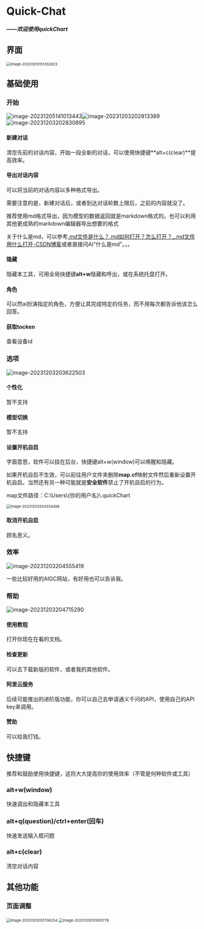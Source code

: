 # Quick-Chat

***——欢迎使用quickChart***

## 界面

<img src="help.assets/image-20231205151332823.png" alt="image-20231205151332823" style="zoom:67%;" />

## 基础使用

### 开始

![image-20231205141013443](help.assets/image-20231205141013443.png)![image-20231203202813389](help.assets/image-20231203202813389.png)![image-20231203202830895](help.assets/image-20231203202830895.png)

#### 新建对话

清空先前的对话内容，开始一段全新的对话，可以使用快捷键**alt+c(clear)**提高效率。

#### 导出对话内容

可以将当前的对话内容以多种格式导出。

需要注意的是，新建对话后，或者到达对话轮数上限后，之前的内容就没了。

推荐使用md格式导出，因为模型的数据返回就是markdown格式的。也可以利用其他更成熟的markdown编辑器导出想要的格式

关于什么是md，可以参考[.md文件是什么？.md如何打开？怎么打开？_.md文件用什么打开-CSDN博客](https://blog.csdn.net/HouHouEr/article/details/119818080)或者直接问AI“什么是md”。。。

#### 隐藏

隐藏本工具，可用全局快捷键**alt+w**隐藏和呼出，或在系统托盘打开。

#### 角色

可以然ai扮演指定的角色，方便让其完成特定的任务，而不用每次都告诉他该怎么回答。

#### 获取tocken

查看设备id

### 选项

![image-20231203203622503](help.assets/image-20231203203622503.png)

#### 个性化

暂不支持

#### 模型切换

暂不支持

#### 设置开机自启

字面意思，软件可以挂在后台，快捷键alt+w(window)可以唤醒和隐藏。

如果开机自启不生效，可以前往用户文件夹删除**map.cf**映射文件然后重新设置开机自启。当然还有另一种可能就是**安全软件**禁止了开机自启的行为。

map文件路径：C:\\Users\\{你的用户名}\\.quickChart

<img src="help.assets/image-20231203204334488.png" alt="image-20231203204334488" style="zoom:67%;" />

#### 取消开机自启

顾名思义。

### 效率

![image-20231203204555419](help.assets/image-20231203204555419.png)

一些比较好用的AIGC网站，有好用也可以告诉我。

### 帮助

![image-20231203204715290](help.assets/image-20231203204715290.png)

#### 使用教程

打开你现在在看的文档。

#### 检查更新

可以去下载新版的软件，或者我的其他软件。

#### 阿里云服务

后续可能推出的进阶版功能，你可以自己去申请通义千问的API，使用自己的API key来调用。

#### 赞助

可以给我打钱。

## 快捷键

推荐和鼓励使用快捷键，这将大大提高你的使用效率（不管是何种软件或工具）

### alt+w(window)

快速调出和隐藏本工具 

### alt+q(question)/ctrl+enter(回车)

快速发送输入框问题 

### alt+c(clear)

清空对话内容

## 其他功能

### 页面调整

<img src="help.assets/image-20231205151708234.png" alt="image-20231205151708234" style="zoom:67%;" />

<img src="help.assets/image-20231205151810778.png" alt="image-20231205151810778" style="zoom:67%;" />

